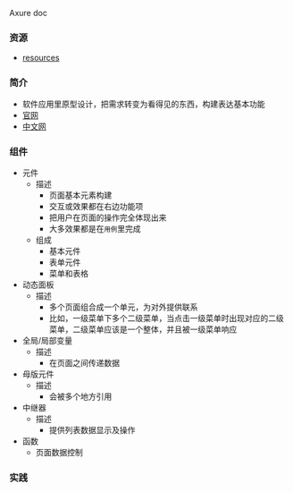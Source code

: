 Axure doc

### 资源
- [resources](resources/README.md)

### 简介
- 软件应用里原型设计，把需求转变为看得见的东西，构建表达基本功能
- [官网](https://www.axure.com/)
- [中文网](https://www.axure.com.cn/)

### 组件
- 元件
    - 描述
        - 页面基本元素构建
        - 交互或效果都在右边功能项
        - 把用户在页面的操作完全体现出来
        - 大多效果都是在`用例`里完成
    - 组成
        - 基本元件
        - 表单元件
        - 菜单和表格
- 动态面板
    - 描述
        - 多个页面组合成一个单元，为对外提供联系
        - 比如，一级菜单下多个二级菜单，当点击一级菜单时出现对应的二级菜单，二级菜单应该是一个整体，并且被一级菜单响应
- 全局/局部变量
    - 描述
        - 在页面之间传递数据
- 母版元件
    - 描述
        - 会被多个地方引用
- 中继器
    - 描述
        - 提供列表数据显示及操作
- 函数
    - 页面数据控制
### 实践
